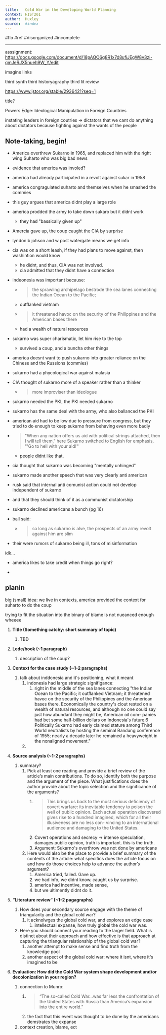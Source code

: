 ```yaml
---
title:   Cold War in the Developing World Planning 
context: HIST201
author:  Huxley
source:  #index
---
```


#flo #ref #disorganized #incomplete

---


asssignment: https://docs.google.com/document/d/18pAQO6g8R1x7d8ufiJEgW8v3zi-qmJeRJX5nueh9W_Y/edit

imagine links



third synth 
third historyagraphy
third lit review



https://www.jstor.org/stable/2936421?seq=1

title? 

Powers Edge: Ideological Manipulation in Foreign Countries





instating leaders in foreign coutries -> dictators that we cant do anything about
dictators because fighting against the wants of the people



## Note-taking, begin!

- America overthrew Sukarno in 1965, and replaced him with the right wing Suharto who was big bad news

- evidence that america was involed? 

- america had already participated in a revolt against sukar in 1958
- america congragulated suharto and themselves when he smashed the commies

- this guy argues that america didnt play a large role

- america prodded the army to take down sukaro but it didnt work
	- they had "bassically given up"
- Amercia gave up, the coup caught the CIA by surprise

- lyndon b johson and w post watergate means we get info

- cia was on a short leash, if they had plans to move against, then washintion would know 
	- he didnt, and thus, CIA was not involved.
	- cia admitted that they didnt have a connection
	
- indeonesia was important because:
	- > the sprawling archipelago bestrode the sea lanes connecting the Indian Ocean to the Pacific;
	- outflanked vietnam
	- >   it threatened havoc on the security of the Philippines and the American bases there
	- had a wealth of natural resources

- sukarno was super charismatic, let him rise to the top
	- survived a coup, and a buncha other things

- america doesnt want to push sukarno into greater reliance on the Chinese and the Russions (commies)


- sukarno had a phycological war against malasia
- CIA thought of sukarno more of a speaker rather than a thinker
	- > more improviser than ideologue
	
- sukarno needed the PKI, the PKI needed sukarno
- sukarno has the same deal with the army, who also ballanced the PKI

- american aid had to be low due to pressure from congress, but they tried to do enough to keep sukarno from behaving even more badly

- > "When any nation offers us aid with political strings attached, then I will tell them," here Sukarno switched to English for emphasis,  "'Go to hell with your aid!"'
	- people didnt like that.

- cia thought that sukarno was becoming "mentally unhinged"
- sukarno made another speech that was very clearly anti american

- rusk said that internal anti comunist action could not develop independent of sukarno
- and that they should think of it as a communist dictatorship

- sukarno declined americans a bunch (pg 16)

- ball said: 
	- > so long as sukarno is alve, the prospects of an army revolt against him are slim

- their were rumors of sukarno being ill, tons of misinformation

idk...

- america likes to take credit when things go right?

- 


## planin

big (small) idea: we live in contexts, america provided the context for suharto to do the coup

trying to fit the situation into the binary of blame is not nueanced enough
wheeee



1. **Title (Something catchy: short summary of topic)**
	1. TBD
2. **Lede/hook (~1 paragraph)**

	1. description of the coup?
	
3. **Context for the case study (~1-2 paragraphs)**
	1. talk about inddonesia and it's positioning, what it meant
		1. indonesia had large strategic signifigance:
			1. right in the middle of the sea lanes connecting "the Indian Ocean to the Pacific; it outflanked Vietnam; it threatened havoc on the security of the Philippines and the American bases there. Economically the country's clout rested on a wealth of natural resources, and although no one could say just how abundant they might be, American oil com- panies had bet some half-billion dollars on Indonesia's future.6 Politically Sukarno had early claimed stature among Third World neutralists by hosting the seminal Bandung conference of 1955; nearly a decade later he remained a heavyweight in the nonaligned movement."
		2. 
	
	
	
4. **Source analysis (~1-2 paragraphs)** 
	1. summary?
		1. Pick at least one reading and provide a brief review of the article’s main contributions. To do so, identify both the purpose and the argument of the piece. What justifications does the author provide about the topic selection and the significance of the arguments? 
			1. > This brings us back to the most serious deficiency of covert warfare: its inevitable tendency to poison the well of public opinion. Each actual operation discovered   gives rise to a hundred imagined, which for all their illusiveness are no less con- vincing to an international audience and damaging to the United States.
			2. Covert operations and secrecy -> intense speculation, damages public opinion, truth is important. this is the truth. 
			3. Argument: Sukarno's overthrow was not done by americans
		2. Here would also be the place to provide a brief summary of the contents of the article: what specifics does the article focus on and how do those choices help to advance the author’s argument?
			1. America tried, failed. Gave up.
			2. we had info, we didnt know. caught us by surprise.
			3. america had incentive, made sense,
			4. but we ultimently didnt do it.

5. **“Literature review” (~1-2 pagagraphs)**
	1. How does your secondary source engage with the theme of triangularity and the global cold war?
		1. it acknolwges the global cold war, and explores an edge case
			1. intellectual expanse, how truly global the cold war was.
	2. Here you should connect your reading to the larger field. What is distinct about their approach and how effective is that approach at capturing the triangular relationship of the global cold war?
		1. another attempt to make sense and find truth from the knowledge pool
		2. another aspect of the global cold war: where it isnt, where it's imagined to be


6. **Evaluation: How did the Cold War system shape development and/or decolonization in your region?** 
	1. connection to Munro: 
		1. > “The so-called Cold War…was far less the confrontation of the United States with Russia than America’s expansion into the entire world.”  
		2. the fact that this event was thought to be done by the americans demstrates the expanse
	2. context creation, blame, ect
























